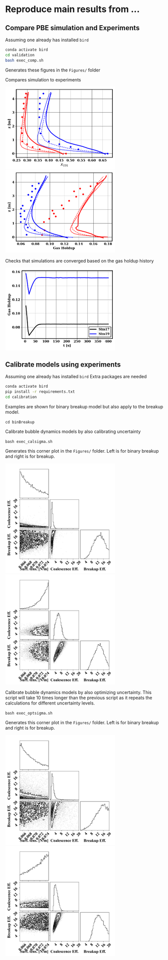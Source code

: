 # Reproduce main results from ...

## Compare PBE simulation and Experiments

Assuming one already has installed `bird`

```bash
conda activate bird
cd validation
bash exec_comp.sh
```
Generates these figures in the `Figures/` folder

Compares simulation to experiments

<p float="left">
  <img src="../../assets/validation/co2.png" width="350"/>
  <img src="../../assets/validation/gh.png" width="350"/>
</p>


Checks that simulations are converged based on the gas holdup history

<p float="center">
  <img src="../../assets/validation/conv.png" width="350"/>
</p>


## Calibrate models using experiments

Assuming one already has installed `bird`
Extra packages are needed

```bash
conda activate bird
pip install -r requirements.txt
cd calibration
```

Examples are shown for binary breakup model but also apply to the breakup model.

`cd binBreakup`

Calibrate bubble dynamics models by also calibrating uncertainty

`bash exec_calsigma.sh`

Generates this corner plot in the `Figures/` folder. Left is for binary breakup and right is for breakup.

<p float="left">
  <img src="../../assets/calibration/corner_bb_calsigm.png" width="350"/>
  <img src="../../assets/calibration/corner_b_calsigm.png" width="350"/>
</p>

Calibrate bubble dynamics models by also optimizing uncertainty. This script will take 10 times longer than the previous script as it repeats the calculations for different uncertainty levels.

`bash exec_optsigma.sh`

Generates this corner plot in the `Figures/` folder. Left is for binary breakup and right is for breakup.
 
<p float="left">
  <img src="../../assets/calibration/corner_bb_optsigm.png" width="350"/>
  <img src="../../assets/calibration/corner_b_optsigm.png" width="350"/>
</p>

